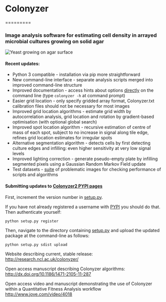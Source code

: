 # Colonyzer
=========

### Image analysis software for estimating cell density in arrayed microbial cultures growing on solid agar

![Yeast growing on agar surface](http://farm6.staticflickr.com/5310/5658435523_c2e43729f1_b.jpg "Yeast on agar")

#### Recent updates:

* Python 3 compatible - installation via pip more straightforward
* New command-line interface - separate analysis scripts merged into improved command-line structure
* Improved documentation - access hints about options [directly](CommandLine.md) on the command line (type `colonyzer -h` at command prompt)
* Easier grid location - only specify gridded array format, Colonyzer.txt calibration files should not be necessary for most images
* Improved grid location algorithms - estimate grid width by autocorrelation analysis, grid location and rotation by gradient-based optimisation (with optional global search)
* Improved spot location algorithm - recursive estimation of centre of mass of each spot, subject to no increase in signal along tile edge, refines grid location estimates for irregular spots
* Alternative segmentation algorithm - detects cells by first detecting culture edges and infilling: even higher sensitivity at very low signal levels
* Improved lighting correction - generate pseudo-empty plate by infilling segmented pixels using a Gaussian Random Markov Field update
* Test datasets - [suite](Auxiliary/Data) of problematic images for checking performance of scripts and algorithms

#### Submitting updates to [Colonyzer2 PYPI pages](https://pypi.python.org/pypi?%3Aaction=pkg_edit&name=Colonyzer2)

First, increment the version number in [setup.py](setup.py).

If you have not already registered a username with [PYPI](https://pypi.python.org/pypi) you should do that.  Then authenticate yourself:

```shell
python setup.py register
```

Then, navigate to the directory containing [setup.py](setup.py) and upload the updated package at the command-line as follows:
```shell
python setup.py sdist upload
````

Website describing current, stable release:
http://research.ncl.ac.uk/colonyzer/

Open access manuscript describing Colonyzer algorithms:
http://dx.doi.org/10.1186/1471-2105-11-287

Open access video and manuscript demonstrating the use of Colonyzer within a Quantitative Fitness Analysis workflow
http://www.jove.com/video/4018

